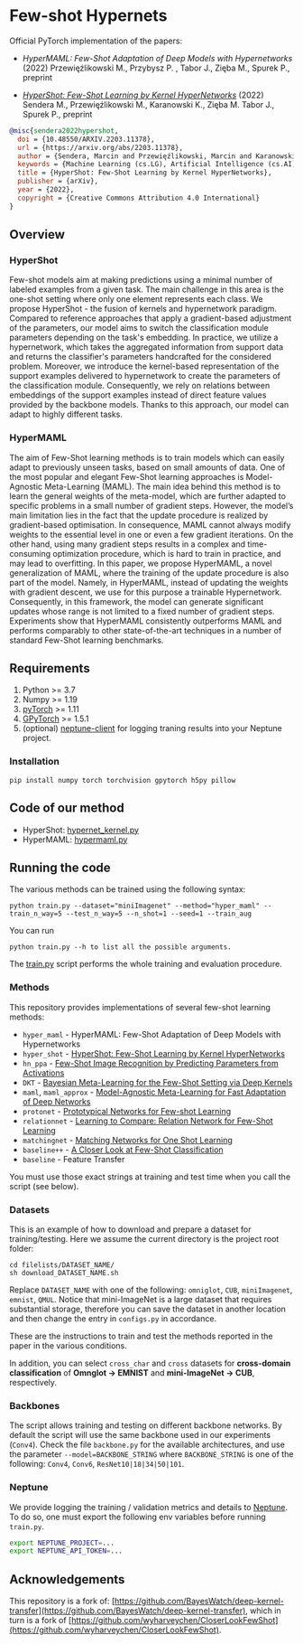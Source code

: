 # Few-shot Hypernets

Official PyTorch implementation of the papers: 

* *HyperMAML: Few-Shot Adaptation of Deep Models with Hypernetworks* (2022)
Przewięźlikowski M., Przybysz P. , Tabor J., Zięba M., Spurek P., preprint

* *[HyperShot: Few-Shot Learning by Kernel HyperNetworks](https://arxiv.org/abs/2203.11378)* (2022) 
Sendera M., Przewięźlikowski M., Karanowski K., Zięba M. Tabor J., Spurek P., preprint

```bibtex
@misc{sendera2022hypershot,
  doi = {10.48550/ARXIV.2203.11378},
  url = {https://arxiv.org/abs/2203.11378},
  author = {Sendera, Marcin and Przewięźlikowski, Marcin and Karanowski, Konrad and Zięba, Maciej and Tabor, Jacek and Spurek, Przemysław},
  keywords = {Machine Learning (cs.LG), Artificial Intelligence (cs.AI), Computer Vision and Pattern Recognition (cs.CV), FOS: Computer and information sciences, FOS: Computer and information sciences},
  title = {HyperShot: Few-Shot Learning by Kernel HyperNetworks},
  publisher = {arXiv},
  year = {2022},
  copyright = {Creative Commons Attribution 4.0 International}
}

```

## Overview

### HyperShot

Few-shot models aim at making predictions using a minimal number of labeled examples from a given task. The main challenge in this area is the one-shot setting where only one element represents each class. We propose HyperShot - the fusion of kernels and hypernetwork paradigm. Compared to reference approaches that apply a gradient-based adjustment of the parameters, our model aims to switch the classification module parameters depending on the task's embedding. In practice, we utilize a hypernetwork, which takes the aggregated information from support data and returns the classifier's parameters handcrafted for the considered problem. Moreover, we introduce the kernel-based representation of the support examples delivered to hypernetwork to create the parameters of the classification module. Consequently, we rely on relations between embeddings of the support examples instead of direct feature values provided by the backbone models. Thanks to this approach, our model can adapt to highly different tasks.

### HyperMAML 

The aim of Few-Shot learning methods is to train models which can easily adapt to
previously unseen tasks, based on small amounts of data. One of the most popular
and elegant Few-Shot learning approaches is Model-Agnostic Meta-Learning
(MAML). The main idea behind this method is to learn the general weights of the
meta-model, which are further adapted to specific problems in a small number of
gradient steps. However, the model’s main limitation lies in the fact that the update
procedure is realized by gradient-based optimisation. In consequence, MAML
cannot always modify weights to the essential level in one or even a few gradient
iterations. On the other hand, using many gradient steps results in a complex
and time-consuming optimization procedure, which is hard to train in practice,
and may lead to overfitting. In this paper, we propose HyperMAML, a novel
generalization of MAML, where the training of the update procedure is also part
of the model. Namely, in HyperMAML, instead of updating the weights with
gradient descent, we use for this purpose a trainable Hypernetwork. Consequently,
in this framework, the model can generate significant updates whose range is not
limited to a fixed number of gradient steps. Experiments show that HyperMAML
consistently outperforms MAML and performs comparably to other state-of-the-art
techniques in a number of standard Few-Shot learning benchmarks.

## Requirements

1. Python >= 3.7
2. Numpy >= 1.19
3. [pyTorch](https://pytorch.org/) >= 1.11
4. [GPyTorch](https://gpytorch.ai/) >= 1.5.1
5. (optional) [neptune-client](https://neptune.ai/) for logging traning results into your Neptune project.
 

### Installation

```
pip install numpy torch torchvision gpytorch h5py pillow
```


## Code of our method

* HyperShot: [hypernet_kernel.py](./methods/hypernets/hypernet_kernel.py)
* HyperMAML: [hypermaml.py](./methods/hypernets/hypermaml.py)



## Running the code

The various methods can be trained using the following syntax:
```
python train.py --dataset="miniImagenet" --method="hyper_maml" --train_n_way=5 --test_n_way=5 --n_shot=1 --seed=1 --train_aug
```

You can run 
```
python train.py --h to list all the possible arguments.
```

The [train.py](./train.py) script performs the whole training and evaluation procedure. 

### Methods

This repository provides implementations of several few-shot learning methods:
* `hyper_maml` - HyperMAML: Few-Shot Adaptation of Deep Models with Hypernetworks
* `hyper_shot` - [HyperShot: Few-Shot Learning by Kernel HyperNetworks](https://arxiv.org/abs/2203.11378)
* `hn_ppa` - [Few-Shot Image Recognition by Predicting Parameters from Activations
](https://arxiv.org/abs/1706.03466)
* `DKT` - [Bayesian Meta-Learning for the Few-Shot Setting via Deep Kernels
](https://arxiv.org/abs/1910.05199)
* `maml`, `maml_approx` - [Model-Agnostic Meta-Learning for Fast Adaptation of Deep Networks
](https://arxiv.org/abs/1703.03400)
* `protonet` - [Prototypical Networks for Few-shot Learning
](https://arxiv.org/abs/1703.05175)
* `relationnet` - [Learning to Compare: Relation Network for Few-Shot Learning
](https://arxiv.org/abs/1711.06025)
* `matchingnet` - [Matching Networks for One Shot Learning
](https://arxiv.org/abs/1606.04080)
* `baseline++` - [A Closer Look at Few-Shot Classification](https://arxiv.org/abs/1904.04232)
* `baseline` - Feature Transfer

You must use those exact strings at training and test time when you call the script (see below). 

### Datasets


This is an example of how to download and prepare a dataset for training/testing. Here we assume the current directory is the project root folder:

```
cd filelists/DATASET_NAME/
sh download_DATASET_NAME.sh
```
Replace `DATASET_NAME` with one of the following: `omniglot`, `CUB`, `miniImagenet`, `emnist`, `QMUL`. Notice that mini-ImageNet is a large dataset that requires substantial storage, therefore you can save the dataset in another location and then change the entry in `configs.py` in accordance.

These are the instructions to train and test the methods reported in the paper in the various conditions.

In addition, you can select `cross_char`  and `cross` datasets for **cross-domain classification** of 
**Omnglot &rarr; EMNIST** and **mini-ImageNet &rarr; CUB**, respectively.

### Backbones

The script allows training and testing on different backbone networks. By default the script will use the same backbone used in our experiments (`Conv4`). Check the file `backbone.py` for the available architectures, and use the parameter `--model=BACKBONE_STRING` where `BACKBONE_STRING` is one of the following: `Conv4`, `Conv6`, `ResNet10|18|34|50|101`.

### Neptune

We provide logging the training / validation metrics and details to [Neptune](https://neptune.ai/). To do so, one must export the following env variables before running `train.py`.

```bash
export NEPTUNE_PROJECT=...
export NEPTUNE_API_TOKEN=...
```


Acknowledgements
---------------

This repository is a fork of: [https://github.com/BayesWatch/deep-kernel-transfer](https://github.com/BayesWatch/deep-kernel-transfer), which in turn is a fork of [https://github.com/wyharveychen/CloserLookFewShot](https://github.com/wyharveychen/CloserLookFewShot).
